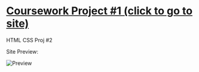 # [Coursework Project #1 (click to go to site)](https://h-vasq.github.io/CS_Proj02/)
HTML CSS Proj #2


Site Preview:

![Preview](https://user-images.githubusercontent.com/123214691/225981870-e9c5e5fa-eae0-4c4d-b15c-ff8c2b4fa149.png)
